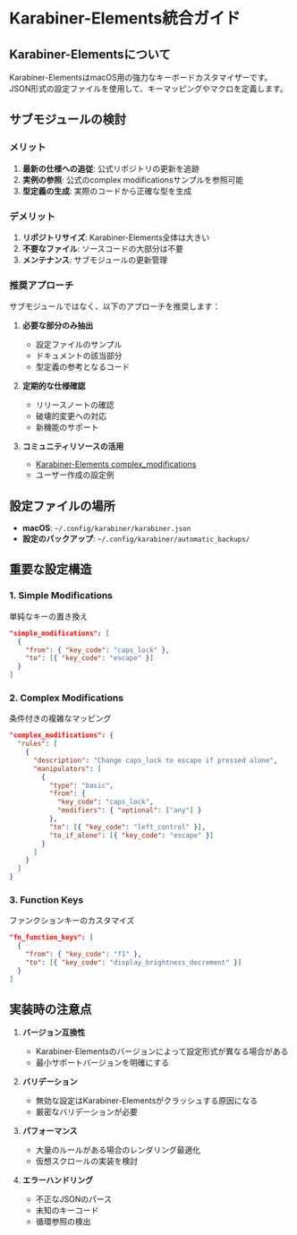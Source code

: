 # Karabiner-Elements統合ガイド

## Karabiner-Elementsについて

Karabiner-ElementsはmacOS用の強力なキーボードカスタマイザーです。JSON形式の設定ファイルを使用して、キーマッピングやマクロを定義します。

## サブモジュールの検討

### メリット
1. **最新の仕様への追従**: 公式リポジトリの更新を追跡
2. **実例の参照**: 公式のcomplex modificationsサンプルを参照可能
3. **型定義の生成**: 実際のコードから正確な型を生成

### デメリット
1. **リポジトリサイズ**: Karabiner-Elements全体は大きい
2. **不要なファイル**: ソースコードの大部分は不要
3. **メンテナンス**: サブモジュールの更新管理

### 推奨アプローチ

サブモジュールではなく、以下のアプローチを推奨します：

1. **必要な部分のみ抽出**
   - 設定ファイルのサンプル
   - ドキュメントの該当部分
   - 型定義の参考となるコード

2. **定期的な仕様確認**
   - リリースノートの確認
   - 破壊的変更への対応
   - 新機能のサポート

3. **コミュニティリソースの活用**
   - [Karabiner-Elements complex_modifications](https://github.com/pqrs-org/KE-complex_modifications)
   - ユーザー作成の設定例

## 設定ファイルの場所

- **macOS**: `~/.config/karabiner/karabiner.json`
- **設定のバックアップ**: `~/.config/karabiner/automatic_backups/`

## 重要な設定構造

### 1. Simple Modifications
単純なキーの置き換え
```json
"simple_modifications": [
  {
    "from": { "key_code": "caps_lock" },
    "to": [{ "key_code": "escape" }]
  }
]
```

### 2. Complex Modifications
条件付きの複雑なマッピング
```json
"complex_modifications": {
  "rules": [
    {
      "description": "Change caps_lock to escape if pressed alone",
      "manipulators": [
        {
          "type": "basic",
          "from": {
            "key_code": "caps_lock",
            "modifiers": { "optional": ["any"] }
          },
          "to": [{ "key_code": "left_control" }],
          "to_if_alone": [{ "key_code": "escape" }]
        }
      ]
    }
  ]
}
```

### 3. Function Keys
ファンクションキーのカスタマイズ
```json
"fn_function_keys": [
  {
    "from": { "key_code": "f1" },
    "to": [{ "key_code": "display_brightness_decrement" }]
  }
]
```

## 実装時の注意点

1. **バージョン互換性**
   - Karabiner-Elementsのバージョンによって設定形式が異なる場合がある
   - 最小サポートバージョンを明確にする

2. **バリデーション**
   - 無効な設定はKarabiner-Elementsがクラッシュする原因になる
   - 厳密なバリデーションが必要

3. **パフォーマンス**
   - 大量のルールがある場合のレンダリング最適化
   - 仮想スクロールの実装を検討

4. **エラーハンドリング**
   - 不正なJSONのパース
   - 未知のキーコード
   - 循環参照の検出